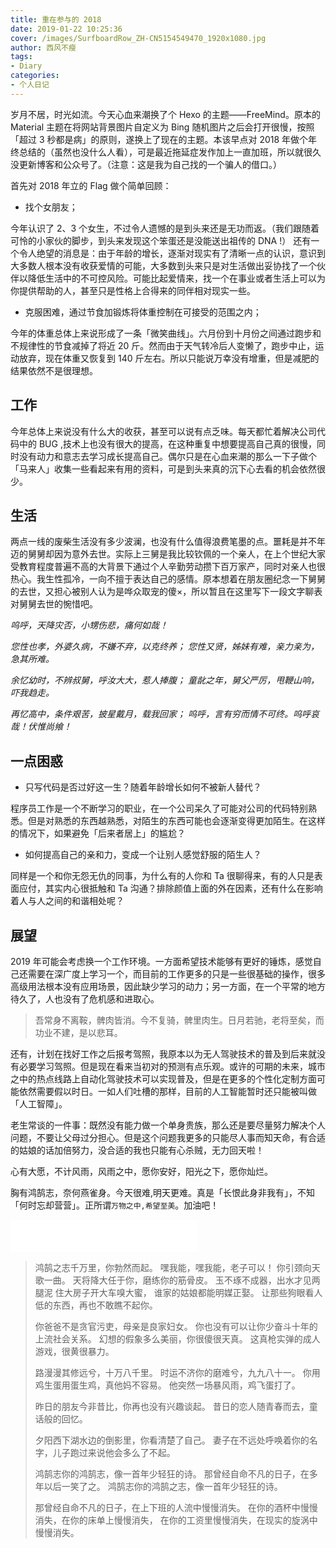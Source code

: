 ```yaml
---
title: 重在参与的 2018
date: 2019-01-22 10:25:36
cover: /images/SurfboardRow_ZH-CN5154549470_1920x1080.jpg
author: 西风不瘦
tags:
- Diary
categories:
- 个人日记
---
```


岁月不居，时光如流。今天心血来潮换了个 Hexo 的主题——FreeMind。原本的 Material 主题在将网站背景图片自定义为 Bing 随机图片之后会打开很慢，按照「超过 3 秒都是病」的原则，遂换上了现在的主题。本该早点对 2018 年做个年终总结的（虽然也没什么人看），可是最近拖延症发作加上一直加班，所以就很久没更新博客和公众号了。（注意：这是我为自己找的一个骗人的借口。）
<!--more-->

首先对 2018 年立的 Flag 做个简单回顾：

- 找个女朋友；

今年认识了 2、3 个女生，不过令人遗憾的是到头来还是无功而返。（我们跟随着可怜的小家伙的脚步，到头来发现这个笨蛋还是没能送出祖传的 DNA !）
还有一个令人绝望的消息是：由于年龄的增长，逐渐对现实有了清晰一点的认识，意识到大多数人根本没有收获爱情的可能，大多数到头来只是对生活做出妥协找了一个伙伴以降低生活中的不可控风险。可能比起爱情来，找一个在事业或者生活上可以为你提供帮助的人，甚至只是性格上合得来的同伴相对现实一些。

- 克服困难，通过节食加锻炼将体重控制在可接受的范围之内；

今年的体重总体上来说形成了一条「微笑曲线」。六月份到十月份之间通过跑步和不规律性的节食减掉了将近 20 斤。然而由于天气转冷后人变懒了，跑步中止，运动放弃，现在体重又恢复到 140 斤左右。所以只能说万幸没有增重，但是减肥的结果依然不是很理想。

## 工作

今年总体上来说没有什么大的收获，甚至可以说有点乏味。每天都忙着解决公司代码中的 BUG ,技术上也没有很大的提高，在这种重复中想要提高自己真的很慢，同时没有动力和意志去学习成长提高自己。偶尔只是在心血来潮的那么一下子做个「马来人」收集一些看起来有用的资料，可是到头来真的沉下心去看的机会依然很少。

## 生活

两点一线的废柴生活没有多少波澜，也没有什么值得浪费笔墨的点。噩耗是并不年迈的舅舅却因为意外去世。实际上三舅是我比较钦佩的一个亲人，在上个世纪大家受教育程度普遍不高的大背景下通过个人辛勤劳动攒下百万家产，同时对亲人也很热心。我生性孤冷，一向不擅于表达自己的感情。原本想着在朋友圈纪念一下舅舅的去世，又担心被别人认为是哗众取宠的傻×，所以暂且在这里写下一段文字聊表对舅舅去世的惋惜吧。

*呜呼，天降灾否，小甥伤悲，痛何如哉！*

*您性也孝，外婆久病，不嫌不弃，以克终养；*
*您性又贤，姊妹有难，亲力亲为，急其所难。*

*余忆幼时，不辨叔舅，呼汝大大，惹人捧腹；*
*童龀之年，舅父严厉，甩鞭山响，吓我趋走。*

*再忆高中，条件艰苦，披星戴月，载我回家；*
*呜呼，言有穷而情不可终。呜呼哀哉！伏惟尚飨！*

## 一点困惑

- 只写代码是否过好这一生？随着年龄增长如何不被新人替代？

程序员工作是一个不断学习的职业，在一个公司呆久了可能对公司的代码特别熟悉。但是对熟悉的东西越熟悉，对陌生的东西可能也会逐渐变得更加陌生。在这样的情况下，如果避免「后来者居上」的尴尬？

- 如何提高自己的亲和力，变成一个让别人感觉舒服的陌生人？

同样是一个和你无怨无仇的同事，为什么有的人你和 Ta 很聊得来，有的人只是表面应付，其实内心很抵触和 Ta 沟通？排除颜值上面的外在因素，还有什么在影响着人与人之间的和谐相处呢？

## 展望

2019 年可能会考虑换一个工作环境。一方面希望技术能够有更好的锤炼，感觉自己还需要在深广度上学习一个，而目前的工作更多的只是一些很基础的操作，很多高级用法根本没有应用场景，因此缺少学习的动力；另一方面，在一个平常的地方待久了，人也没有了危机感和进取心。

> 吾常身不离鞍，髀肉皆消。今不复骑，髀里肉生。日月若驰，老将至矣，而功业不建，是以悲耳。

还有，计划在找好工作之后报考驾照，我原本以为无人驾驶技术的普及到后来就没有必要学习驾照。但是现在看来当初对的预测有点乐观。或许的可期的未来，城市之中的热点线路上自动化驾驶技术可以实现普及，但是在更多的个性化定制方面可能依然需要假以时日。一如人们吐槽的那样，目前的人工智能暂时还只能被叫做「人工智障」。

老生常谈的一件事：既然没有能力做一个单身贵族，那么还是要尽量努力解决个人问题，不要让父母过分担心。但是这个问题我更多的只能尽人事而知天命，有合适的姑娘的话加倍努力，没合适的我也只能有心杀贼，无力回天啦！

心有大愿，不计风雨，风雨之中，愿你安好，阳光之下，愿你灿烂。

胸有鸿鹄志，奈何燕雀身。今天很难,明天更难。真是「长恨此身非我有」，不知「何时忘却营营」。正所谓`万物之中,希望至美`。加油吧！  

<iframe frameborder="no" border="0" marginwidth="0" marginheight="0" width=298 height=52 src="//music.163.com/outchain/player?type=2&id=353993&auto=1&height=32"></iframe>

>鸿鹄之志千万里，你勃然而起。
嘿我能，嘿我能，老子可以！
你引颈向天歌一曲。
天将降大任于你，磨练你的筋骨皮。
玉不琢不成器，出水才见两腿泥
住大房子开大车嗅大蜜，
谁家的姑娘都能明媒正娶。
让那些狗眼看人低的东西，再也不敢瞧不起你。
>
>你爸爸不是贪官污吏，母亲是良家妇女。
你也没有可以让你少奋斗十年的上流社会关系。
幻想的假象多么美丽，你很傻很天真。
这真枪实弹的成人游戏，很黄很暴力。
>
>路漫漫其修远兮，十万八千里。
时运不济你的磨难兮，九九八十一。
你用鸡生蛋用蛋生鸡，真他妈不容易。
他突然一场暴风雨，鸡飞蛋打了。
>
>昨日的朋友今非昔比，你再也没有兴趣谈起。
昔日的恋人随青春而去，童话般的回忆。
>
>夕阳西下湖水边的倒影里，你看清楚了自己。
妻子在不远处呼唤着你的名字，儿子跑过来说他会多么了不起。
>
>鸿鹄志你的鸿鹄志，像一首年少轻狂的诗。
那曾经自命不凡的日子，在多年以后一笑了之。
鸿鹄志你的鸿鹄之志，像一首年少轻狂的诗。
>
>那曾经自命不凡的日子，在上下班的人流中慢慢消失。
在你的酒杯中慢慢消失，在你的床单上慢慢消失，
在你的工资里慢慢消失，在现实的旋涡中慢慢消失。
